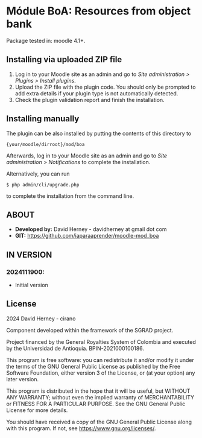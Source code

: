 # Módule BoA: Resources from object bank

Package tested in: moodle 4.1+.

## Installing via uploaded ZIP file ##

1. Log in to your Moodle site as an admin and go to _Site administration >
   Plugins > Install plugins_.
2. Upload the ZIP file with the plugin code. You should only be prompted to add
   extra details if your plugin type is not automatically detected.
3. Check the plugin validation report and finish the installation.

## Installing manually ##

The plugin can be also installed by putting the contents of this directory to

    {your/moodle/dirroot}/mod/boa

Afterwards, log in to your Moodle site as an admin and go to _Site administration >
Notifications_ to complete the installation.

Alternatively, you can run

    $ php admin/cli/upgrade.php

to complete the installation from the command line.


## ABOUT
* **Developed by:** David Herney - davidherney at gmail dot com
* **GIT:** https://github.com/iaparaaprender/moodle-mod_boa


## IN VERSION

### 2024111900:
* Initial version


## License ##

2024 David Herney - cirano

Component developed within the framework of the SGRAD project.

Project financed by the General Royalties System of Colombia and executed by
the Universidad de Antioquia. BPIN-2021000100186.

This program is free software: you can redistribute it and/or modify it under
the terms of the GNU General Public License as published by the Free Software
Foundation, either version 3 of the License, or (at your option) any later
version.

This program is distributed in the hope that it will be useful, but WITHOUT ANY
WARRANTY; without even the implied warranty of MERCHANTABILITY or FITNESS FOR A
PARTICULAR PURPOSE.  See the GNU General Public License for more details.

You should have received a copy of the GNU General Public License along with
this program.  If not, see <https://www.gnu.org/licenses/>.
